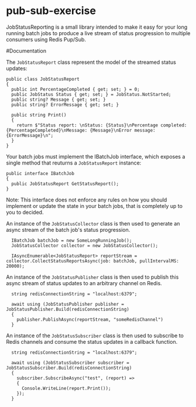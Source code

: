 # pub-sub-exercise

JobStatusReporting is a small library intended to make it easy for your long running batch jobs to produce a live stream of status progression to multiple consumers using Redis Pup/Sub.

#Documentation

The `JobStatusReport` class represent the model of the streamed status updates:

```
public class JobStatusReport
{
  public int PercentageCompleted { get; set; } = 0;
  public JobStatus Status { get; set; } = JobStatus.NotStarted;
  public string? Message { get; set; }
  public string? ErrorMessage { get; set; }

  public string Print()
  {
    return $"Status report: \nStatus: {Status}\nPercentage completed: {PercentageCompleted}\nMessage: {Message}\nError message: {ErrorMessage}\n";
  }
}
```

Your batch jobs must implement the IBatchJob interface, which exposes a single method that reuturns a `JobStatusReport` instance:

```
public interface IBatchJob
{
  public JobStatusReport GetStatusReport();
}
```

Note: This interface does not enforce any rules on how you should implement or update the state in your batch jobs, that is completely up to you to decided.

An instance of the `JobStatusCollector` class is then used to generate an async stream of the batch job's status progression.

```
  IBatchJob batchJob = new SomeLongRunningJob();
  JobStatusCollector collector = new JobStatusCollector();

  IAsyncEnumerable<JobStatusReport> reportStream = collector.CollectStatusReportsAsync(job: batchJob, pullIntervalMS: 20000);
```

An instance of the `JobStatusPublisher` class is then used to publish this async stream of status updates to an arbitrary channel on Redis.

```
  string redisConnectionString = "localhost:6379";

  await using (JobStatusPublisher publisher = JobStatusPublisher.Build(redisConnectionString)
  {
    publisher.PublishAsync(reportStream, "someRedisChannel")
  }
```

An instance of the `JobStatusSubscriber` class is then used to subscribe to Redis channels and consume the status updates in a callback function.

```
  string redisConnectionString = "localhost:6379";

  await using (JobStatusSubscriber subscriber = JobStatusSubscriber.Build(redisConnectionString)
  {
    subscriber.SubscribeAsync("test", (report) =>
    {
      Console.WriteLine(report.Print());
    });
  }
```
